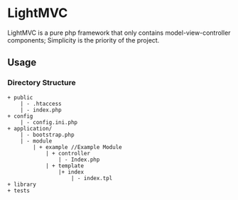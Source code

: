 # LightMVC

LightMVC is a pure php framework that only contains model-view-controller components; Simplicity is the priority of the project.

## Usage

### Directory Structure

```
+ public
    | - .htaccess
    | - index.php
+ config
    | - config.ini.php
+ application/
    | - bootstrap.php
    | - module
        | + example //Example Module
            | + controller
                | - Index.php
            | + template
                |+ index   
                    | - index.tpl
+ library
+ tests
```
